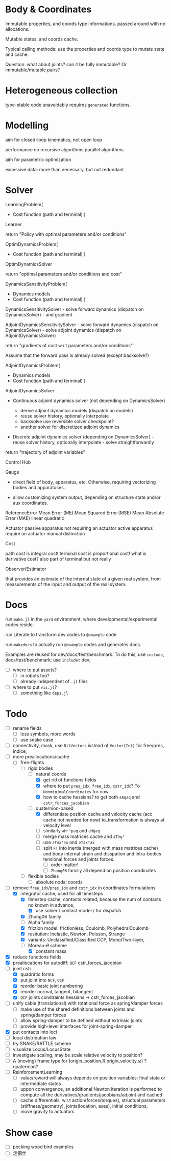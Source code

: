 # Body & Coordinates
Immutable properties, and coords type informations.
passed around with no allocations.

Mutable states, and coords cache.

Typical calling methods: use the properties and coords type to mutate state and cache.

Question: what about joints? can it be fully immutable?
Or immutable/mutable pairs?

# Heterogeneous collection 

type-stable code unavoidably requires `generated` functions.

# Modelling

aim for closed-loop kinematics, not open loop

performance
  no recursive algorithms
  parallel algorithms

aim for parametric optimization

excessive data: 
more than necessary, but not redundant

# Solver

LearningProblem(
  - Cost function (path and terminal)
)

Learner

return "Policy with optimal parameters and/or conditions"

OptimDynamicsProblem(
  - Cost function (path and terminal)
)

OptimDynamicsSolver

return "optimal parameters and/or conditions and cost"


DynamicsSensitivityProblem(
  - Dynamics models
  - Cost function (path and terminal)
)

DynamicsSensitivitySolver
    - solve forward dynamics (dispatch on DynamicsSolver)
    - and gradient

AdjointDynamicsSensitivitySolver
    - solve forward dynamics (dispatch on DynamicsSolver)
    - solve adjoint dynamics (dispatch on AdjointDynamicsSolver)
  
return "gradients of cost w.r.t parameters and/or conditions"

Assume that the forward pass is already solved (except backsolve?)

AdjointDynamicsProblem(
  - Dynamics models
  - Cost function (path and terminal)
)

AdjointDynamicsSolver 

- Continuous adjoint dynamics solver (not depending on DynamicsSolver)
    - derive adjoint dynamics models (dispatch on models)
    - reuse solver history, optionally interpolate
    - backsolve use reversible solver checkpoint?
    - another solver for discretized adjoint dynamics

- Discrete adjoint dynamics solver (depending on DynamicsSolver)
      - reuse solver history, optionally interpolate
      - solve straightforwardly

return "trajectory of adjoint variables"

Control Hub

Gauge

- direct field of body, apparatus, etc.
Otherwise, requiring vectorizing bodies and apparatuses.

- allow customizing system output, depending on structure state and/or aux coordinates.

ReferenceError
Mean Error (ME)
Mean Squared Error (MSE)
Mean Absolute Error (MAE)
linear quadratic 

Actuator
  passive apparatus not requiring an actuator
  active apparatus require an actuator
  manual distinction
  
Cost 

path cost is integral cost!
terminal cost is proportional cost!
what is derivative cost? also part of terminal but not really


Observer/Estimator

that provides an estimate of the internal state of a given real system, from measurements of the input and output of the real system.


# Docs
run `make.jl` in the `yard` environment, where developmental/experimental codes reside.

run Literate to transform dev codes to `@example` code

run `makedocs` to actually run `@example` codes and generates docs.

Examples are reused for dev/docs/test/benchmark.
To do this, use `include`, docs/test/benchmark; use `includet` dev;
- [ ] where to put assets?
  - [ ] in robots too?
  - [ ] already independent of `.jl` files
- [ ] where to put `vis.jl`?
  - [ ] something like `deps.jl`

# Todo

- [ ] rename fields
  - [ ] less symbols, more words
  - [ ] use snake case
- [ ] connectivity, mask, use `BitVectors` isstead of `Vector{Int}` for free/pres, indice, 
- [ ] more preallocations/cache
    - [ ] free-flights
      - [ ] rigid bodies
        - [ ] natural coords
          - [x] get rid of functions fields
          - [x] where to put `pres_idx`, `free_idx`, `cstr_idx`? To `NonminimalCoordinates` for now
          - [x] how to cache hessians? to get both `∂Aq̇∂q` and `cstr_forces_jacobian`
        - [ ] quaternion-based
          - [x] differentiate position cache and velocity cache (acc cache not needed for now) to_transformation is always at velocity level
          - [ ] similarly `∂M⁻¹p∂q` and `∂Mq̇∂q`
          - [ ] merge mass matrices cache and `∂T∂qᵀ`
          - [ ] use `∂T∂xᵀ∂x` and  `∂T∂xᵀ∂ẋ`
          - [ ] split `F!` into inertia (merged with mass matrices cache) and body internal strain and disspation and intra-bodies tensional forces and joints forces.
            - [ ] order matter! 
            - [ ] `Zhong06` familiy all depend on position coordinates
      - [ ] flexible bodies
        - [ ] absolute nodal coords
- [ ] remove `free_idx`/`pres_idx` and `cstr_idx` in coordinates formulations
  - [x] integrator cache, used for all timesteps
    - [x] timestep cache, contacts related, because the num of contacts no known in advance,
      - [x] use solver / contact model / for dispatch
    - [x] Zhong06 family
    - [ ] Alpha family
    - [x] friction model: frictionless, Coulomb, PolyhedralCoulomb
    - [x] resitution: Inelastic, Newton, Poisson, Strange
    - [x] variants: Unclassified/Classified CCP, Mono/Two-layer,
    - [ ] Moreau-$\theta$ scheme
      - [x] constant mass
- [x] reduce functions fields
- [x] preallocations for autodiff: `QCF`  cstr_forces_jacobian
- [ ] joint cstr
  - [x] quadratic forms
  - [x] put joint into `NCF`, `QCF`
  - [x] reorder basic joint numbering
  - [x] reorder normal, tangent, bitangent
  - [x] `QCF` joints constraints hessians -> cstr_forces_jacobian
- [ ] unify cable (translational) with rotational force as spring/damper forces
  - [ ] make use of the shared definitions between joints and spring/damper forces
  - [ ] allow spring-damper to be defined without extrinsic joints
  - [ ] provide high-level interfaces for joint-spring-damper
- [x] put contacts into loci
- [ ] local distribution law
- [ ] try SNAKE/RATTLE scheme
- [ ] visualize Locus/LocusState
- [ ] investigate scaling, may be scale relative velocity to position?
- [ ] A (moving) frame type for (origin_position,R,origin_velocity,ω) ? quaternion?
- [ ] ReinforcementLearning
  - [ ] value/reward will always depends on position variables: final state or intermediate states
  - [ ] uppon convergence, an additional Newton iteration is performed to compute all the derivatives/gradients/jacobians/adjoint and cached
  - [ ] cache differentials, w.r.t action(forces/torques), structual parameters (stiffness/geometry), joints(location, axes), initial conditions, 
  - [ ] move gravity to actuators
# Show case
- [ ] pecking wood bird examples
- [ ] 走钢丝